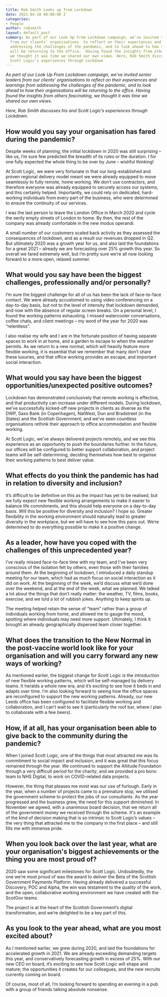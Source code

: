 ```yaml
---
title: Rob Smith Looks up from Lockdown
date: 2021-04-28 00:00:00 Z
categories:
- People
author: robsmith
layout: default_post
summary: As part of our Look Up From Lockdown campaign, we’ve invited senior leaders
  from our clients’ organisations  to reflect on their experiences and learnings from
  addressing the challenges of the pandemic, and to look ahead to how their organisations
  will be returning to the office.  Having found the insights from others fascinating,
  we thought it was time we shared our own views. Here, Rob Smith discusses his and
  Scott Logic’s experiences through Lockdown
---
```


_As part of our Look Up From Lockdown campaign, we’ve invited senior leaders from our clients’ organisations  to reflect on their experiences and learnings from addressing the challenges of the pandemic, and to look ahead to how their organisations will be returning to the office.  Having found the insights from others fascinating, we thought it was time we shared our own views._

_Here, Rob Smith discusses his and Scott Logic’s experiences through Lockdown._

## How would you say your organisation has fared during the pandemic? 

Despite weeks of planning, the initial lockdown in 2020 was still surprising – like us, I’m sure few predicted the breadth of its rules or the duration. I for one fully expected the whole thing to be over by June – wishful thinking!

At Scott Logic, we were very fortunate in that our long-established and proven regional delivery model meant we were already equipped to move seamlessly to fully remote, home working. We don’t use contractors, and therefore everyone was already equipped to securely access our systems, and this certainly helped. Importantly, we could rely on dedicated, hard-working individuals from every part of the business, who were determined to ensure the continuity of our services.

I was the last person to leave the London Office in March 2020 and cycle the eerily empty streets of London to home. By then, the rest of the company was already comfortable in the new modus operandi. 

A small number of our customers scaled back activity as they assessed the consequences of lockdown, and as a result our revenues dropped in Q2. But ultimately 2020 was a growth year for us, and also laid the foundations for a great 2021 – already we are forecasting over 25% growth this year. So overall we fared extremely well, but I’m pretty sure we’re all now looking forward to a more open, relaxed summer.

## What would you say have been the biggest challenges, professionally and/or personally?

I’m sure the biggest challenge for all of us has been the lack of face-to-face contact. We were already accustomed to using video conferencing on a day-to-day basis, but not to the level of intensity that lockdown demanded, and now with the absence of regular screen breaks. On a personal level, I found the working patterns exhausting. I missed watercooler conversations, coffee chats, and client meetings – my word of the year for 2020 was “relentless”. 

I also realise my wife and I are in the fortunate position of having separate spaces to work in at home, and a garden to escape to when the weather permits. As we return to a new normal, which will heavily feature more flexible working, it is essential that we remember that many don’t share these luxuries, and that office working provides an escape, and important social interaction.

## What would you say have been the biggest opportunities/unexpected positive outcomes?

Lockdown has demonstrated conclusively that remote working is effective, and that productivity can increase under different models. During lockdown, we’ve successfully kicked-off new projects in clients as diverse as the DWP, Saxo Bank (in Copenhagen), NatWest, Dun and Bradstreet (in the States) and the Scottish Government; and we’ve seen countless organisations rethink their approach to office accommodation and flexible working. 

At Scott Logic, we’ve always delivered projects remotely, and we see this experience as an opportunity to push the boundaries further. In the future, our offices will be configured to better support collaboration, and project teams will be self-determining, deciding themselves how best to organise their working patterns to best deliver value.

## What effects do you think the pandemic has had in relation to diversity and inclusion?

It’s difficult to be definitive on this as the impact has yet to be realised, but we fully expect new flexible working arrangements to make it easier to balance life commitments, and this should help everyone on a day-to-day basis. Will this be positive for diversity and inclusion? I hope so. Greater flexibility in the working environment should naturally lead to greater diversity in the workplace, but we will have to see how this pans out. We’re determined to do everything possible to make it a positive change.

## As a leader, how have you coped with the challenges of this unprecedented year?

I’ve really missed face-to-face time with my team, and I’ve been very conscious of the isolation felt by others, even those with their families around them. At the beginning of lockdown, I introduced a daily standup meeting for our team, which had as much focus on social interaction as it did on work. At the beginning of the week, we’d discuss what we’d done over the weekend, and at the end of the week, what we planned. We talked a lot about the things that don’t really matter: the weather, TV, films, books, exercise; and we told a lot of rubbish jokes. Anything to keep spirits up.

The meeting helped retain the sense of “team” rather than a group of individuals working from home, and allowed me to gauge the mood, spotting where individuals may need more support. Ultimately, I think it brought an already geographically dispersed team closer together. 

## What does the transition to the New Normal in the post-vaccine world look like for your organisation and will you carry forward any new ways of working?

As mentioned earlier, the biggest change for Scott Logic is the introduction of new flexible working patterns, which will be self-managed by delivery teams. It heralds a whole new era, and it’s exciting to see how it beds in and adapts over time. I’m also looking forward to seeing how the office spaces are reconfigured to support the new working patterns. Already, our new Leeds office has been configured to facilitate flexible working and collaboration, and I can’t wait to see it (particularly the roof bar, where I plan to collaborate with a few beers).

## How, if at all, has your organisation been able to give back to the community during the pandemic?

When I joined Scott Logic, one of the things that most attracted me was its commitment to social impact and inclusion, and it was great that this focus remained through the year. We continued to support the Altitude Foundation through a very difficult period for the charity; and we provided a pro bono team to NHS Digital, to work on COVID-related data projects.

However, the thing that pleases me most was our use of furlough. Early in the year, when a number of projects came to a premature stop, we utilised the government scheme to protect the jobs of our consultants. As the year progressed and the business grew, the need for this support diminished. In November we agreed, with a unanimous board decision, that we return all of the government money we received through the scheme. It's an example of the kind of decision making that is so intrinsic to Scott Logic’s values – the very thing that attracted me to the company in the first place – and still fills me with immense pride.

## When you look back over the last year, what are your organisation's biggest achievements or the thing you are most proud of?

2020 saw some significant milestones for Scott Logic. Undoubtedly, the one we’re most proud of was the award to deliver the Beta of the Scottish Government Payments Platform. Having already delivered a successful Discovery, POC and Alpha, the win was testament to the quality of the work, and the open, collaborative working environment we have created with the ScotGov teams. 

The project is at the heart of the Scottish Government’s digital transformation, and we’re delighted to be a key part of this.  

## As you look to the year ahead, what are you most excited about?

As I mentioned earlier, we grew during 2020, and laid the foundations for accelerated growth in 2021. We are already exceeding demanding targets this year, and conservatively forecasting growth in excess of 25%. With our new CEO on board, it’s exciting to see how Scott Logic will shape and mature; the opportunities it creates for our colleagues, and the new recruits currently coming on board.

Of course, most of all, I’m looking forward to spending an evening in a pub with a group of friends talking absolute nonsense.

